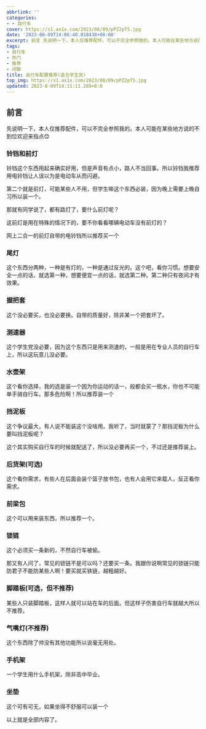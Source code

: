 ```yaml
---
abbrlink: ''
categories:
- - 自行车
cover: https://s1.ax1x.com/2023/08/09/pPZ2pTS.jpg
date: '2023-08-09T14:06:40.018438+08:00'
excerpt: 前言 先说明一下，本人仅推荐配件，可以不完全参照我的。本人可能在某些地方说的不到位欢迎来指点😊 铃铛和前灯 铃铛这个东西用起来确实好用，但是声音有点小，路人不当回事。所以铃铛我推荐用电铃铛让人误以为是电动车从而闪避。 第二个就是前灯，可能某些人不用，但学生嘛这个东西必装，因为晚上需要上晚自习所以装一个。 那就有同学说了，都有路灯了，要什么前灯呢？ 这前灯是用在特殊的情况下的，要不你看看哪辆电动车...
tags:
- 自行车
- 热门
- 推荐
- 闲聊
title: 自行车配置推荐(适合学生党)
top_img: https://s1.ax1x.com/2023/08/09/pPZ2pTS.jpg
updated: 2023-8-09T14:31:11.269+8:0
---
```

## 前言

先说明一下，本人仅推荐配件，可以不完全参照我的。本人可能在某些地方说的不到位欢迎来指点😊

### 铃铛和前灯

铃铛这个东西用起来确实好用，但是声音有点小，路人不当回事。所以铃铛我推荐用电铃铛让人误以为是电动车从而闪避。

第二个就是前灯，可能某些人不用，但学生嘛这个东西必装，因为晚上需要上晚自习所以装一个。

那就有同学说了，都有路灯了，要什么前灯呢？

这前灯是用在特殊的情况下的，要不你看看哪辆电动车没有前灯的？

网上二合一的前灯自带的电铃铛所以推荐买一个

### 尾灯

这个东西分两种，一种是有灯的，一种是通过反光的。这个吧，看你习惯。想要安全一点的话，就选第一种，想要便宜一点的话，就选第二种。第二种只有夜间才有效果。

### 握把套

这个没必要买，也没必要换。自带的质量好，除非某一个把套坏了。

### 测速器

这个学生党没必要，因为这个东西只是用来测速的，一般是用在专业人员的自行车上，所以这玩意儿没必要。

### 水壶架

这个看你选择，我的选是装一个因为你运动的话一，般都会买一瓶水，你也不可能单手骑自行车。那多危险啊！所以推荐装一个

### 挡泥板

这个争议最大，有人说不能装这个没啥用。我听了，当时就蒙了？那挡泥板为什么要叫挡泥板呢？

这个其实购买自行车的时候就配送了，所以没必要再买一个，不过还是推荐装上。

### 后货架(可选)

这个看你需求，有些人在后面会装个篮子放书包，也有人会用它来载人，反正看你需求。

### 前梁包

这个可以用来装东西，所以推荐一个。

### 锁链

这个必须买一条新的，不然自行车被偷。

那又有人问了，常见的锁链不是可以吗？还要买一条。我跟你说啊常见的锁链只能防君子不能防某些人啊！要买就买铁链，越粗越好。

### 脚踏板(可选，但不推荐)

某些人只装脚踏板，这样人就可以站在车的后面。但这样子伤害自行车就越大所以不推荐。

### 气嘴灯(不推荐)

这个东西除了帅没有其他功能所以说毫无用处。

### 手机架

一个学生用什么手机架，除非高中毕业。

### 坐垫

这个可有可无，如果坐得不舒服可以装一个

以上就是全部内容了。
